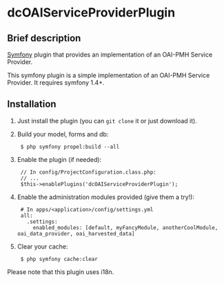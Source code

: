 # dcOAIServiceProviderPlugin

## Brief description

[Symfony](http://www.symfony-project.com) plugin that provides an implementation of an OAI-PMH Service Provider.

This symfony plugin is a simple implementation of an OAI-PMH Service Provider. It requires symfony 1.4+.

## Installation

1. Just install the plugin (you can `git clone` it or just download it).
2. Build your model, forms and db:

        $ php symfony propel:build --all

3. Enable the plugin (if needed):

        // In config/ProjectConfiguration.class.php:
        // ...
        $this->enablePlugins('dcOAIServiceProviderPlugin');

4. Enable the administration modules provided (give them a try!):

        # In apps/<application>/config/settings.yml
        all:
          .settings:
            enabled_modules: [default, myFancyModule, anotherCoolModule, oai_data_provider, oai_harvested_data]

5. Clear your cache:

        $ php symfony cache:clear

Please note that this plugin uses i18n.
